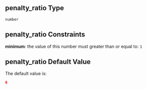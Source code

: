 ## penalty\_ratio Type

`number`

## penalty\_ratio Constraints

**minimum**: the value of this number must greater than or equal to: `1`

## penalty\_ratio Default Value

The default value is:

```json
6
```

